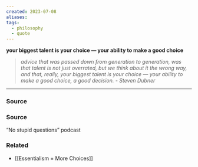 ```yaml
---
created: 2023-07-08
aliases: 
tags:
  - philosophy
  - quote
---
```

**your biggest talent is your choice — your ability to make a good choice**

> *advice that was passed down from generation to generation, was that talent is not just overrated, but we think about it the wrong way, and that, really, your biggest talent is your choice — your ability to make a good choice, a good decision. - Steven Dubner*
> 

****
### Source

### Source

“No stupid questions” podcast

### Related
- [[Essentialism = More Choices]]